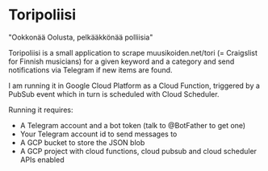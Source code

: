 # Toripoliisi

"Ookkonää Oolusta, pelkääkkönää polliisia"

Toripoliisi is a small application to scrape muusikoiden.net/tori (= Craigslist for Finnish 
musicians) for a given keyword and a category and send notifications via Telegram if new items
are found.

I am running it in Google Cloud Platform as a Cloud Function, triggered by a PubSub event which
in turn is scheduled with Cloud Scheduler.

Running it requires:
- A Telegram account and a bot token (talk to @BotFather to get one)
- Your Telegram account id to send messages to
- A GCP bucket to store the JSON blob
- A GCP project with cloud functions, cloud pubsub and cloud scheduler APIs enabled
